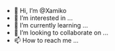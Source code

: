 - 👋 Hi, I’m @Xamiko
- 👀 I’m interested in ...
- 🌱 I’m currently learning ...
- 💞️ I’m looking to collaborate on ...
- 📫 How to reach me ...

<!---
Xamiko/Xamiko is a ✨ special ✨ repository because its `README.md` (this file) appears on your GitHub profile.
You can click the Preview link to take a look at your changes.
--->
